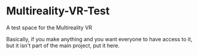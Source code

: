 # Multireality-VR-Test
A test space for the Multireality VR 

Basically, if you make anything and you want everyone to have access to it, but it isn't part of the main project, put it here.
